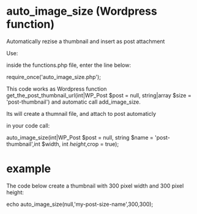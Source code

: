 # auto_image_size (Wordpress function)
Automatically rezise a thumbnail and insert as post attachment

Use:

inside the functions.php file, enter the line below:

require_once('auto_image_size.php');

This code works as Wordpress function get_the_post_thumbnail_url(int|WP_Post $post = null, string|array $size = 'post-thumbnail') 
and automatic call add_image_size.

Its will create a thumnail file, and attach to post automaticly

in your code call:

auto_image_size(int|WP_Post $post = null, string  $name = 'post-thumbnail',int $width, int $height,$crop = true);

# example
The code below create a thumbnail with 300 pixel width and 300 pixel height:

echo auto_image_size(null,'my-post-size-name',300,300);
